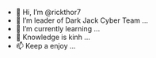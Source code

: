 - 👋 Hi, I’m @rickthor7
- 👀 I’m leader of Dark Jack Cyber Team ...
- 🌱 I’m currently learning ...
- 💞️ Knowledge is kinh ...
- 📫 Keep a enjoy ...

<!---
rickthor7/rickthor7 is a ✨ special ✨ repository because its `README.md` (this file) appears on your GitHub profile.
You can click the Preview link to take a look at your changes.
--->

